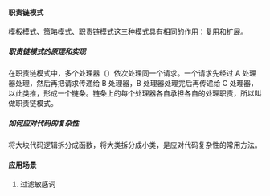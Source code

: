 #### 职责链模式

模板模式、策略模式、职责链模式这三种模式具有相同的作用：复用和扩展。

##### 职责链模式的原理和实现

在职责链模式中，多个处理器（）依次处理同一个请求。一个请求先经过 A 处理器处理，然后再把请求传递给 B 处理器，B 处理器处理完后再传递给 C 处理器，以此类推，形成一个链条。链条上的每个处理器各自承担各自的处理职责，所以叫做职责链模式。

##### 如何应对代码的复杂性

将大块代码逻辑拆分成函数，将大类拆分成小类，是应对代码复杂性的常用方法。


#### 应用场景

1. 过滤敏感词



